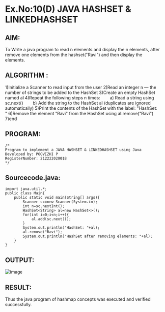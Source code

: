 # Ex.No:10(D) JAVA HASHSET & LINKEDHASHSET

## AIM:
To Write a java program to read n elements and display the n elements, after remove one elements from the hashset("Ravi") and then display the elements.

## ALGORITHM :
1)Initialize a Scanner to read input from the user
2)Read an integer n — the number of strings to be added to the HashSet
3)Create an empty HashSet<String> named al
4)Repeat the following steps n times:
  a) Read a string using sc.next()
  b) Add the string to the HashSet al (duplicates are ignored automatically)
5)Print the contents of the HashSet with the label: "HashSet: "
6)Remove the element "Ravi" from the HashSet using al.remove("Ravi")
7)end

## PROGRAM:
 ```
/*
Program to implement a JAVA HASHSET & LINKEDHASHSET using Java
Developed by: POOVIZHI P
RegisterNumber: 212222020018
*/
```

## Sourcecode.java:
```
import java.util.*;
public class Main{
    public static void main(String[] args){
        Scanner sc=new Scanner(System.in);
        int n=sc.nextInt();
        HashSet<String> al=new HashSet<>();
        for(int i=0;i<n;i++){
            al.add(sc.next());
        }
        System.out.println("HashSet: "+al);
        al.remove("Ravi");
        System.out.println("HashSet after removing elements: "+al);
    }
}
```




## OUTPUT:
![image](https://github.com/user-attachments/assets/813408bb-3b7d-4a15-bfd9-182d42d759d2)



## RESULT:
Thus the java program of hashmap concepts was executed and verified successfully.



